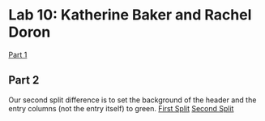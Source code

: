 # Lab 10: Katherine Baker and Rachel Doron
[Part 1](https://cse110-lab10-klbaker.canny.io)
## Part 2
Our second split difference is to set the background of the header and the entry columns (not the entry itself) to green.
[First Split](https://klbaker.github.io/Lab10/)
[Second Split](https://klbaker.github.io/Lab10/secondSplit.html)
